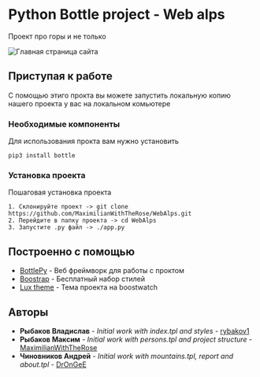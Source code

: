 # Python Bottle project - Web alps

Проект про горы и не только

![Главная страница сайта](https://imgur.com/SULz5Au.png)

## Приступая к работе
С помощью этиго прокта вы можете запустить локальную копию нашего проекта у вас на локальном комьютере


### Необходимые компоненты

Для использования прокта вам нужно установить

```
pip3 install bottle
```

### Установка проекта

Пошаговая установка проекта

```
1. Склонируйте проект -> git clone https://github.com/MaximilianWithTheRose/WebAlps.git
2. Перейдите в папку проекта -> cd WebAlps
3. Запустите .py файл -> ./app.py
```

## Построенно с помощью

* [BottlePy](https://bottlepy.org/docs/dev/) - Веб фреймворк для работы с проктом
* [Boostrap](https://getbootstrap.com/) - Бесплатный набор стилей
* [Lux theme](https://bootswatch.com/lux/) - Тема проекта на boostwatch

## Авторы

* **Рыбаков Владислав** - *Initial work with index.tpl and styles* - [rybakov1](https://github.com/rybakov1)
* **Рыбаков Максим** - *Initial work with persons.tpl and project structure* - [MaximilianWithTheRose](https://github.com/MaximilianWithTheRose)
* **Чиновников Андрей** - *Initial work with mountains.tpl, report and about.tpl* - [DrOnGeE](https://github.com/DrOnGeE)
